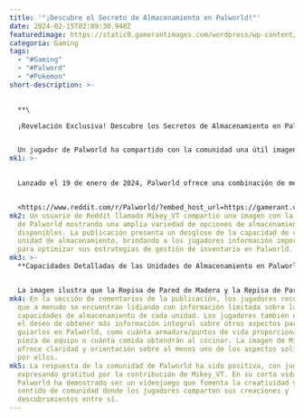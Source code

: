 ```yaml
---
title: '"¡Descubre el Secreto de Almacenamiento en Palworld!"'
date: 2024-02-15T02:09:30.948Z
featuredimage: https://static0.gamerantimages.com/wordpress/wp-content/uploads/2024/02/palworld-game-title-thumbnail.jpg?q=50&fit=contain&w=1140&h=&dpr=1.5
categoria: Gaming
tags:
  - "#Gaming"
  - "#Palword"
  - "#Pokemon"
short-description: >-
  

  **\

  ¡Revelación Exclusiva! Descubre los Secretos de Almacenamiento en Palworld**


  Un jugador de Palworld ha compartido con la comunidad una útil imagen que muestra cuánto espacio tiene cada unidad de almacenamiento, desde las pequeñas repisas hasta los grandes contenedores. La comunidad agradeció esta guía simple, aunque algunos jugadores criticaron la falta de más información en el juego.
mk1: >-
  

  Lanzado el 19 de enero de 2024, Palworld ofrece una combinación de mecánicas de supervivencia, elementos de domesticación de monstruos y características de construcción de mundos inmersivos. Desarrollado y publicado por Pocketpair para Microsoft Windows y plataformas Xbox, el juego ha sido muy popular desde su lanzamiento por su jugabilidad envolvente y entornos cautivadores. En su debut en acceso anticipado, Palworld superó las expectativas, vendiendo 7 millones de copias en los primeros cinco días de lanzamiento y atrayendo a más de 1.5 millones de jugadores simultáneos en Steam.


  <https://www.reddit.com/r/Palworld/?embed_host_url=https://gamerant.com/palworld-guide-available-space-every-storage-unit/>
mk2: Un usuario de Reddit llamado Mikey_VT compartió una imagen con la comunidad
  de Palworld mostrando una amplia variedad de opciones de almacenamiento
  disponibles. La publicación presenta un desglose de la capacidad de cada
  unidad de almacenamiento, brindando a los jugadores información importante
  para optimizar sus estrategias de gestión de inventario en Palworld.
mk3: >-
  **Capacidades Detalladas de las Unidades de Almacenamiento en Palworld**


  La imagen ilustra que la Repisa de Pared de Madera y la Repisa de Pared de Hierro ofrecen a los jugadores una pequeña cantidad de espacio de almacenamiento (2 y 3); los cajones proporcionan un poco más, con una capacidad de 7, mientras que un solo barril ofrece 8 espacios. El tercer grupo, compuesto por Baúles Antiguos y de Madera, cajas y algunos muebles, tiene una capacidad de espacio de almacenamiento de 12. En el medio están los armarios y los casilleros escolares con una capacidad de 20. Para los jugadores que necesitan aún más capacidad, el Baúl de Metal Refinado tiene una capacidad de 24, mientras que el Contenedor Grande, con 40 espacios, ofrece la opción más grande para almacenar una amplia gama de objetos y recursos.
mk4: En la sección de comentarios de la publicación, los jugadores reconocieron
  que a menudo se encuentran lidiando con información limitada sobre las
  capacidades de almacenamiento de cada unidad. Los jugadores también expresaron
  el deseo de obtener más información integral sobre otros aspectos para
  guiarlos en Palworld, como cuánta armadura/puntos de vida proporciona una
  pieza de equipo o cuánta comida obtendrán al cocinar. La imagen de Mikey_VT
  ofrece claridad y orientación sobre al menos uno de los aspectos solicitados
  por ellos.
mk5: La respuesta de la comunidad de Palworld ha sido positiva, con jugadores
  expresando gratitud por la contribución de Mikey_VT. En su corta vida,
  Palworld ha demostrado ser un videojuego que fomenta la creatividad y un
  sentido de comunidad donde los jugadores comparten sus creaciones y
  descubrimientos entre sí.
---
```

